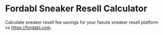 # Fordabl Sneaker Resell Calculator

Calculate sneaker resell fee savings for your faoute sneaker resell platform vs https://fordabl.com.

